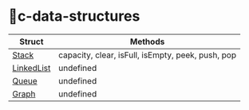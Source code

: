 # 🚀c-data-structures

| Struct |  Methods |
| --- | --- |
| [Stack](stack) | capacity, clear, isFull, isEmpty, peek, push, pop |
| [LinkedList](linked-list) | undefined |
| [Queue](queue) | undefined |
| [Graph](graph) | undefined |
